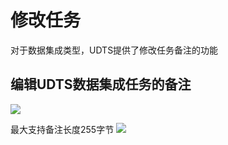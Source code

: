 # 修改任务

对于数据集成类型，UDTS提供了修改任务备注的功能

## 编辑UDTS数据集成任务的备注

![](http://udts-doc.cn-bj.ufileos.com/transfer/guide/transform_update_remark001.png)

最大支持备注长度255字节
![](http://udts-doc.cn-bj.ufileos.com/transfer/guide/transform_update_remark002.png)